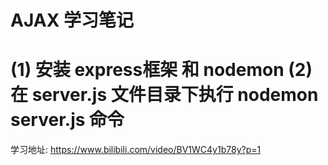 # AJAX 学习笔记
# (1) 安装 express框架 和 nodemon (2) 在 server.js 文件目录下执行 nodemon server.js 命令
学习地址: https://www.bilibili.com/video/BV1WC4y1b78y?p=1
